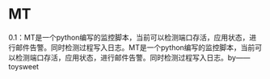 # MT
0.1：MT是一个python编写的监控脚本，当前可以检测端口存活，应用状态，进行邮件告警。同时检测过程写入日志。MT是一个python编写的监控脚本，当前可以检测端口存活，应用状态，进行邮件告警。同时检测过程写入日志。by——toysweet